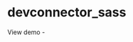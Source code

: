 # devconnector_sass

View demo - <a href="https://adymoloca.github.io/devconnector_sass/dist/"></a>
